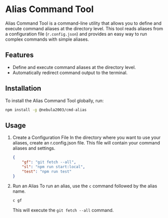 # Alias Command Tool

Alias Command Tool is a command-line utility that allows you to define and execute command aliases at the directory level. This tool reads aliases from a configuration file (`r.config.json`) and provides an easy way to run complex commands with simple aliases.

## Features

-   Define and execute command aliases at the directory level.
-   Automatically redirect command output to the terminal.

## Installation

To install the Alias Command Tool globally, run:

```sh
npm install -g @nebula2003/cmd-alias
```

## Usage

1. Create a Configuration File
   In the directory where you want to use your aliases, create an r.config.json file. This file will contain your command aliases and settings.

    ```json
    {
        "gf": "git fetch --all",
        "sl": "npm run start:local",
        "test": "npm run test"
    }
    ```

2. Run an Alias
   To run an alias, use the `c` command followed by the alias name.

    ```sh
    c gf
    ```

    This will execute the `git fetch --all` command.
